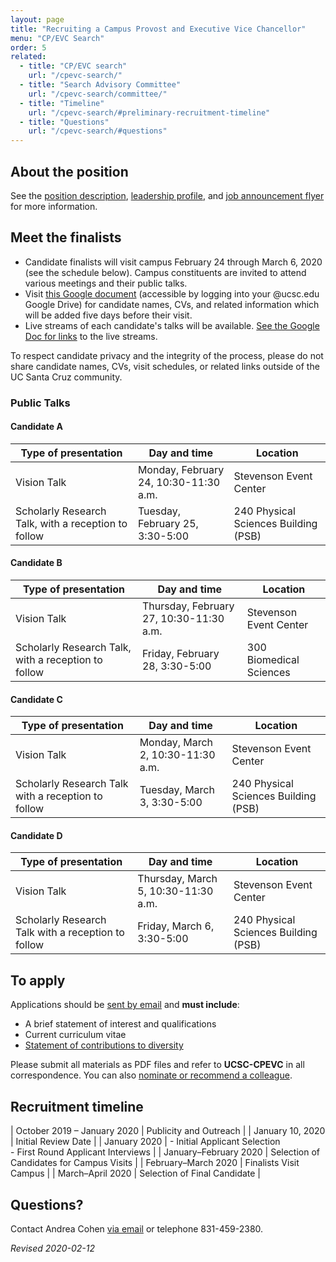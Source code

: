 ```yaml
---
layout: page
title: "Recruiting a Campus Provost and Executive Vice Chancellor"
menu: "CP/EVC Search"
order: 5
related:
  - title: "CP/EVC search"
    url: "/cpevc-search/"
  - title: "Search Advisory Committee"
    url: "/cpevc-search/committee/"
  - title: "Timeline"
    url: "/cpevc-search/#preliminary-recruitment-timeline"
  - title: "Questions"
    url: "/cpevc-search/#questions"    
---
```


## About the position
See the [position description](/assets/pdfs/cpevc-position-description.pdf), [leadership profile](/assets/pdfs/cpevc-leadership-profile.pdf), and [job announcement flyer](/assets/pdfs/cpevc-search-2019.pdf) for more information.


## Meet the finalists

- Candidate finalists will visit campus February 24 through March 6, 2020 (see the schedule below). Campus constituents are invited to attend various meetings and their public talks. 
- Visit [this Google document](https://docs.google.com/document/d/1V36XZXIxGBnGh1oFUGoqom70HCKwLgqkkIBagCB-mOQ/edit?usp=sharing) (accessible by logging into your @ucsc.edu Google Drive) for candidate names, CVs, and related information which will be added five days before their visit.
- Live streams of each candidate's talks will be available. [See the Google Doc for links](https://docs.google.com/document/d/1V36XZXIxGBnGh1oFUGoqom70HCKwLgqkkIBagCB-mOQ/edit?usp=sharing) to the live streams.

To respect candidate privacy and the integrity of the process, please do not share candidate names, CVs, visit schedules, or related links outside of the UC Santa Cruz community. 

### Public Talks

#### Candidate A

| Type of presentation | Day and time | Location |
|---|---|---|
| Vision Talk | Monday, February 24, 10:30-11:30 a.m. | Stevenson Event Center | 
| Scholarly Research Talk, with a reception to follow | Tuesday, February 25, 3:30-5:00 | 240 Physical Sciences Building (PSB) |

#### Candidate B

| Type of presentation | Day and time | Location |
|---|---|---|
| Vision Talk | Thursday, February 27, 10:30-11:30 a.m. | Stevenson Event Center |
| Scholarly Research Talk, with a reception to follow | Friday, February 28, 3:30-5:00 | 300 Biomedical Sciences |

#### Candidate C

| Type of presentation | Day and time | Location |
|---|---|---|
| Vision Talk | Monday, March 2, 10:30-11:30 a.m. | Stevenson Event Center |
| Scholarly Research Talk with a reception to follow | Tuesday, March 3, 3:30-5:00 | 240 Physical Sciences Building (PSB) |

#### Candidate D

| Type of presentation | Day and time | Location |
|---|---|---|
| Vision Talk | Thursday, March 5, 10:30-11:30 a.m. | Stevenson Event Center |
| Scholarly Research Talk with a reception to follow | Friday, March 6, 3:30-5:00 | 240 Physical Sciences Building (PSB) |

## To apply

Applications should be [sent by email](mailto:UCSCCPEVC@kornferry.com?subject=UCSC-CPEVC) and **must include**:
- A brief statement of interest and qualifications
- Current curriculum vitae
- [Statement of contributions to diversity](/cpevc-search/diversity-statement/)

Please submit all materials as PDF files and refer to **UCSC-CPEVC** in all correspondence. You can also [nominate or recommend a colleague](mailto:UCSCCPEVC@kornferry.com?subject=UCSC-CPEVC).

## Recruitment timeline

| October 2019 – January 2020 | Publicity and Outreach |
| January 10, 2020 | Initial Review Date |
| January 2020 | - Initial Applicant Selection<br>- First Round Applicant Interviews |
| January–February 2020 | Selection of Candidates for Campus Visits |
| February–March 2020 | Finalists Visit Campus |
| March–April 2020 | Selection of Final Candidate |

## Questions?

Contact Andrea Cohen [via email](mailto:cpevc-search@ucsc.edu) or telephone 831-459-2380.

_Revised 2020-02-12_
